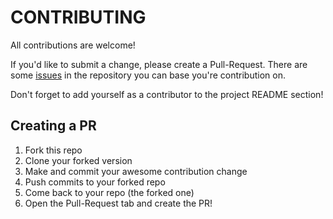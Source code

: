 # CONTRIBUTING

All contributions are welcome!

If you'd like to submit a change, please create a Pull-Request.
There are some [issues][1] in the repository you can base you're contribution on.

Don't forget to add yourself as a contributor to the project README section!

## Creating a PR

1. Fork this repo
2. Clone your forked version
3. Make and commit your awesome contribution change
4. Push commits to your forked repo
5. Come back to your repo (the forked one)
6. Open the Pull-Request tab and create the PR!

[1]: https://github.com/uspcodelab/handbook/issues
